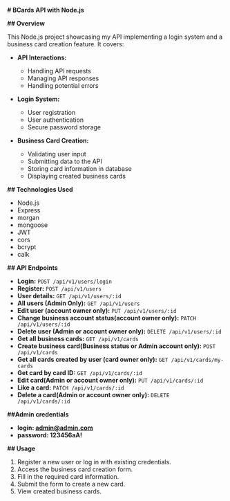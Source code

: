 **# BCards API with Node.js**

**## Overview**

This Node.js project showcasing my API implementing a login system and a business card creation feature. It covers:

- **API Interactions:**

  - Handling API requests
  - Managing API responses
  - Handling potential errors

- **Login System:**
  - User registration
  - User authentication
  - Secure password storage
- **Business Card Creation:**
  - Validating user input
  - Submitting data to the API
  - Storing card information in database
  - Displaying created business cards

**## Technologies Used**

- Node.js
- Express
- morgan
- mongoose
- JWT
- cors
- bcrypt
- calk

**## API Endpoints**

- **Login:** `POST /api/v1/users/login`
- **Register:** `POST /api/v1/users`
- **User details:** `GET /api/v1/users/:id`
- **All users (Admin Only):** `GET /api/v1/users`
- **Edit user (account owner only):** `PUT /api/v1/users/:id`
- **Change business account status(account owner only):** `PATCH /api/v1/users/:id`
- **Delete user (Admin or account owner only):** `DELETE /api/v1/users/:id`
- **Get all business cards:** `GET /api/v1/cards`
- **Create business card(Business status or Admin account only):** `POST /api/v1/cards`
- **Get all cards created by user (card owner only):** `GET /api/v1/cards/my-cards`
- **Get card by card ID:** `GET /api/v1/cards/:id`
- **Edit card(Admin or account owner only):** `PUT /api/v1/cards/:id`
- **Like a card:** `PATCH /api/v1/cards/:id`
- **Delete a card(Admin or account owner only):** `DELETE /api/v1/cards/:id`

**##Admin credentials**

- **login: admin@admin.com**
- **password: 123456aA!**

**## Usage**

1. Register a new user or log in with existing credentials.
2. Access the business card creation form.
3. Fill in the required card information.
4. Submit the form to create a new card.
5. View created business cards.

